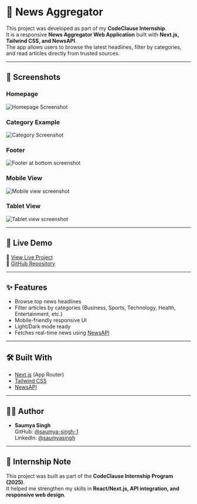 # 📰 News Aggregator

This project was developed as part of my **CodeClause Internship**.  
It is a responsive **News Aggregator Web Application** built with **Next.js, Tailwind CSS, and NewsAPI**.  
The app allows users to browse the latest headlines, filter by categories, and read articles directly from trusted sources.

---

## 📸 Screenshots

### Homepage
![Homepage Screenshot](./screenshots/newsaggregator-ss1.jpg)

### Category Example
![Category Screenshot](./screenshots/newsaggregator-ss2.jpg)

### Footer 
![Footer at bottom screenshot](./screenshots/newsaggregator-ss3.jpg)

### Mobile View
![Mobile view screenshot](./screenshots/newsaggregator-ss4.jpg)

### Tablet View
![Tablet view screenshot](./screenshots/newsaggregator-ss5.jpg)

---

## 🚀 Live Demo

🔗 [View Live Project](https://news-aggrega.vercel.app/)  
🔗 [GitHub Repository](https://github.com/saumya-singh-1/CodeClauseInternship_NewsAggregator)

---

## ✨ Features

- Browse top news headlines
- Filter articles by categories (Business, Sports, Technology, Health, Entertainment, etc.)
- Mobile-friendly responsive UI
- Light/Dark mode ready
- Fetches real-time news using [NewsAPI](https://newsapi.org)

---

## 🛠️ Built With

- [Next.js](https://nextjs.org) (App Router)
- [Tailwind CSS](https://tailwindcss.com)
- [NewsAPI](https://newsapi.org)

---

## 👨‍💻 Author

- **Saumya Singh**  
  GitHub: [@saumya-singh-1](https://github.com/saumya-singh-1)  
  LinkedIn: [@saumyasingh](www.linkedin.com/in/saumya-singh-946b63321/)  

---

## 🎯 Internship Note

This project was built as part of the **CodeClause Internship Program (2025)**.  
It helped me strengthen my skills in **React/Next.js, API integration, and responsive web design**.

